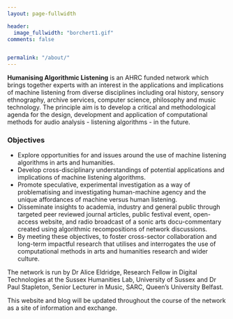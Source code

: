 ```yaml
---
layout: page-fullwidth

header:
  image_fullwidth: "borchert1.gif"
comments: false  


permalink: "/about/"
---
```


**Humanising Algorithmic Listening** is an AHRC funded network which brings together experts with an interest in the applications and implications of machine listening from diverse disciplines including oral history, sensory ethnography, archive services, computer science, philosophy and music technology. The principle aim is to develop a critical and methodological agenda for the design, development and application of computational methods for audio analysis - listening algorithms - in the future.


### Objectives
*	Explore opportunities for and issues around the use of machine listening algorithms in arts and humanities.
*	Develop cross-disciplinary understandings of potential applications and implications of machine listening algorithms.
*	Promote speculative, experimental investigation as a way of problematising and investigating human-machine agency and the unique affordances of machine versus human listening.
*	Disseminate insights to academia, industry and general public through targeted peer reviewed journal articles, public festival event, open-access website, and radio broadcast of a sonic arts docu-commentary created using algorithmic recompositions of network discussions.
*	By meeting these objectives, to foster cross-sector collaboration and long-term impactful research that utilises and interrogates the use of computational methods in arts and humanities research and wider culture.


The network is run by Dr Alice Eldridge, Research Fellow in Digital Technologies at the Sussex Humanities Lab, University of Sussex and Dr Paul Stapleton, Senior Lecturer in Music, SARC, Queen’s University Belfast.

This website and blog will be updated throughout the course of the network as a site of information and exchange.     
